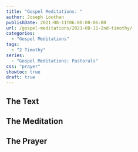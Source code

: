 ```yaml
---
title: "Gospel Meditations: "
author: Joseph Louthan
publishDate: 2021-08-11T06:00:00-06:00
url: /gospel-meditations/2021-08-11-2nd-timothy/
categories:
  - "Gospel Meditations"
tags:
  - "2 Timothy"
series:
  - "Gospel Meditations: Pastorals"
css: "prayer"
showtoc: true
draft: true
---
```


## The Text


## The Meditation


## The Prayer

<div style="font-variant: small-caps;">

</div>

```text

```
